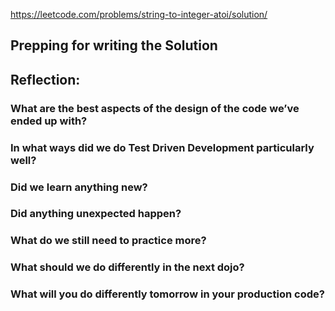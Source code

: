 https://leetcode.com/problems/string-to-integer-atoi/solution/

## Prepping for writing the Solution


## Reflection:

### What are the best aspects of the design of the code we’ve ended up with?


### In what ways did we do Test Driven Development particularly well?


### Did we learn anything new?


### Did anything unexpected happen?


### What do we still need to practice more?


### What should we do differently in the next dojo?


### What will you do differently tomorrow in your production code?
